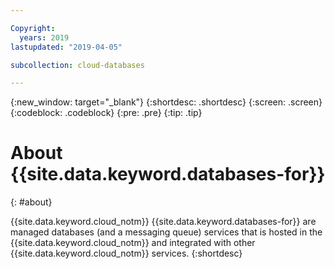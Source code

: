 ```yaml
---

Copyright:
  years: 2019
lastupdated: "2019-04-05"

subcollection: cloud-databases

---
```


{:new_window: target="_blank"}
{:shortdesc: .shortdesc}
{:screen: .screen}
{:codeblock: .codeblock}
{:pre: .pre}
{:tip: .tip}

# About {{site.data.keyword.databases-for}}
{: #about}

{{site.data.keyword.cloud_notm}} {{site.data.keyword.databases-for}} are managed databases (and a messaging queue) services that is hosted in the {{site.data.keyword.cloud_notm}} and integrated with other {{site.data.keyword.cloud_notm}} services. 
{:shortdesc}

